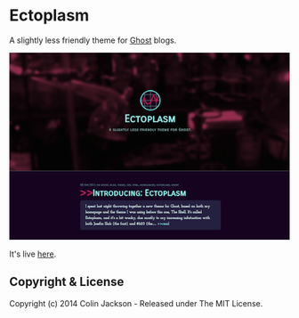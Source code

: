 # Ectoplasm

A slightly less friendly theme for [Ghost](http://github.com/tryghost/ghost/) blogs.

![Theme screenshot](assets/images/ectoplasm.png)

It's live [here](http://www.studentific.com).

## Copyright & License

Copyright (c) 2014 Colin Jackson - Released under The MIT License.
